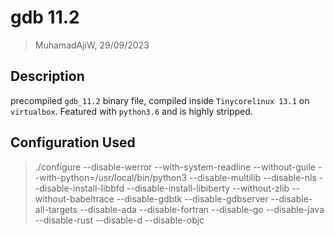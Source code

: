 # gdb 11.2
> MuhamadAjiW, 29/09/2023

## Description
precompiled `gdb_11.2` binary file, compiled inside `Tinycorelinux 13.1` on `virtualbox`. Featured with `python3.6` and is highly stripped.

## Configuration Used
> ./configure --disable-werror --with-system-readline --without-guile --with-python=/usr/local/bin/python3 --disable-multilib --disable-nls --disable-install-libbfd --disable-install-libiberty --without-zlib --without-babeltrace --disable-gdbtk --disable-gdbserver --disable-all-targets --disable-ada --disable-fortran --disable-go --disable-java --disable-rust --disable-d --disable-objc
